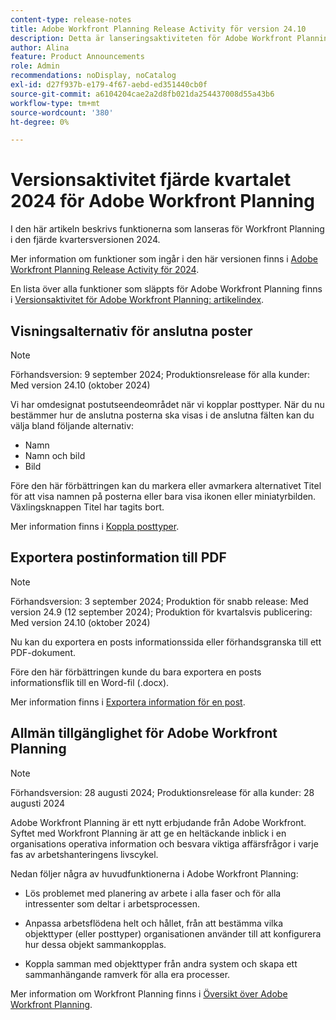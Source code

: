 ```yaml
---
content-type: release-notes
title: Adobe Workfront Planning Release Activity för version 24.10
description: Detta är lanseringsaktiviteten för Adobe Workfront Planning-produkten för fjärde kvartalet 2024.
author: Alina
feature: Product Announcements
role: Admin
recommendations: noDisplay, noCatalog
exl-id: d27f937b-e179-4f67-aebd-ed351440cb0f
source-git-commit: a6104204cae2a2d8fb021da254437008d55a43b6
workflow-type: tm+mt
source-wordcount: '380'
ht-degree: 0%

---
```


# Versionsaktivitet fjärde kvartalet 2024 för Adobe Workfront Planning

I den här artikeln beskrivs funktionerna som lanseras för Workfront Planning i den fjärde kvartersversionen 2024.

Mer information om funktioner som ingår i den här versionen finns i [Adobe Workfront Planning Release Activity för 2024](/help/quicksilver/planning/general/release-activity.md).

<!--keep the sentence below for all future quarterly release pages-->

En lista över alla funktioner som släppts för Adobe Workfront Planning finns i [Versionsaktivitet för Adobe Workfront Planning: artikelindex](/help/quicksilver/product-announcements/product-releases/planning-release-activity/planning-release-activity-article-index.md).

## Visningsalternativ för anslutna poster

>[!NOTE]
>
>Förhandsversion: 9 september 2024; Produktionsrelease för alla kunder: Med version 24.10 (oktober 2024)

Vi har omdesignat postutseendeområdet när vi kopplar posttyper. När du nu bestämmer hur de anslutna posterna ska visas i de anslutna fälten kan du välja bland följande alternativ:

* Namn
* Namn och bild
* Bild

Före den här förbättringen kan du markera eller avmarkera alternativet Titel för att visa namnen på posterna eller bara visa ikonen eller miniatyrbilden. Växlingsknappen Titel har tagits bort.

Mer information finns i [Koppla posttyper](/help/quicksilver/planning/architecture/connect-record-types.md).

## Exportera postinformation till PDF

>[!NOTE]
>
>Förhandsversion: 3 september 2024; Produktion för snabb release: Med version 24.9 (12 september 2024); Produktion för kvartalsvis publicering: Med version 24.10 (oktober 2024)

Nu kan du exportera en posts informationssida eller förhandsgranska till ett PDF-dokument.

Före den här förbättringen kunde du bara exportera en posts informationsflik till en Word-fil (.docx).

Mer information finns i [Exportera information för en post](/help/quicksilver/planning/records/export-the-record-page.md).

## Allmän tillgänglighet för Adobe Workfront Planning

>[!NOTE]
>
>Förhandsversion: 28 augusti 2024; Produktionsrelease för alla kunder: 28 augusti 2024

Adobe Workfront Planning är ett nytt erbjudande från Adobe Workfront. Syftet med Workfront Planning är att ge en heltäckande inblick i en organisations operativa information och besvara viktiga affärsfrågor i varje fas av arbetshanteringens livscykel.

Nedan följer några av huvudfunktionerna i Adobe Workfront Planning:

* Lös problemet med planering av arbete i alla faser och för alla intressenter som deltar i arbetsprocessen.

* Anpassa arbetsflödena helt och hållet, från att bestämma vilka objekttyper (eller posttyper) organisationen använder till att konfigurera hur dessa objekt sammankopplas.

* Koppla samman med objekttyper från andra system och skapa ett sammanhängande ramverk för alla era processer.

Mer information om Workfront Planning finns i [Översikt över Adobe Workfront Planning](/help/quicksilver/planning/general/planning-overview.md).
